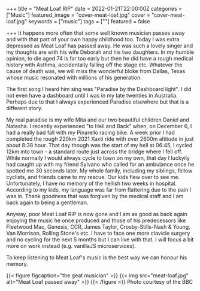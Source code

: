 +++
title = "Meat Loaf RIP"
date = 2022-01-21T22:00:00Z
categories = ["Music"]
featured_image = "cover-meat-loaf.jpg"
cover = "cover-meat-loaf.jpg"
keywords = ["music"]
tags = [""]
featured = false


+++
It happens more often that some well known musician passes away and with that part of your own happy childhood too. Today I was extra depressed as Meat Loaf has passed away. He was such a lovely singer and my thoughts are with his wife Deborah and his two daughters. In my humble opinion, to die aged 74 is far too early but then he did have a rough medical history with Asthma, accidentally falling off the stage etc. Whatever the cause of death was, we will miss the wonderful bloke from Dallas, Texas whose music resonated with millions of his generation.

The first song I heard him sing was "Paradise by the Dashboard light". I did not even have a dashboard until I was in my late twenties in Australia. Perhaps due to that I always experienced Paradise elsewhere but that is a different story. 

My real paradise is my wife Mita and our two beautiful children Daniel and Natasha. I recently experienced "to Hell and Back" when, on December 6, I had a really bad fall with my Pinarello racing bike. A week prior I had completed the rough 220km 2021 Xaxti ride with over 2600m altitude in just about 8:38 hour. That day though was the start of my hell at 06:45, I cycled 12km into town - a standard route just across the bridge where I fell off. While normally I would always cycle to town on my own, that day I luckyily had caught up with my friend Sylvano who called for an ambulance once he spotted me 30 seconds later. My whole family, including my siblings, fellow cyclists, and friends came to my rescue. Our kids flew over to see me. Unfortunately, I have no memory of the hellish two weeks in hospital. According to my kids, my language was far from flattering due to the pain I was in. Thank goodness that was forgiven by the medical staff and I am back again to being a gentleman.

Anyway, poor Meat Loaf RIP is now gone and I am as good as back again enjoying the music he once produced and those of his predecessors like Fleetwood Mac, Genesis, CCR, James Taylor, Crosby-Stills-Nash & Young, Van Morrison, Rolling Stone's etc. I have to face one more clavicle surgery and no cycling for the next 5 months but I can live with that. I will focus a bit more on work instead (e.g. vanillaJS microservices).

To keep listening to Meat Loaf's music is the best way we can honour his memory.

{{< figure figcaption="the geat musician" >}}
	{{< img src="meat-loaf.jpg" alt="Meat Loaf passed away" >}}
{{< /figure >}} Photo courtesy of the BBC

